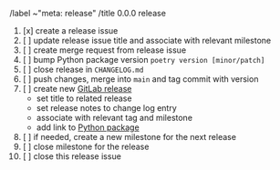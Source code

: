 /label ~"meta: release"
/title 0.0.0 release

1. [x] create a release issue
1. [ ] update release issue title and associate with relevant milestone
1. [ ] create merge request from release issue
1. [ ] bump Python package version `poetry version [minor/patch]`
1. [ ] close release in `CHANGELOG.md`
1. [ ] push changes, merge into `main` and tag commit with version
1. [ ] create new [GitLab release](https://gitlab.data.bas.ac.uk/MAGIC/ops-data-store/-/releases)
    - set title to related release
    - set release notes to change log entry
    - associate with relevant tag and milestone
    - add link to [Python package](https://gitlab.data.bas.ac.uk/MAGIC/ops-data-store/-/packages)
1. [ ] if needed, create a new milestone for the next release
1. [ ] close milestone for the release
1. [ ] close this release issue
